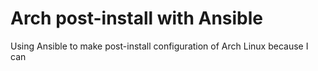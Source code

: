 # Arch post-install with Ansible
Using Ansible to make post-install configuration of Arch Linux because I can
